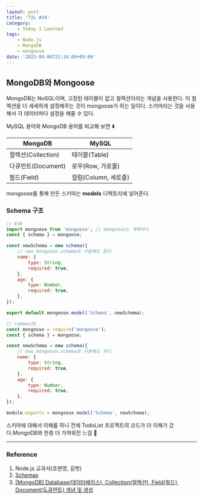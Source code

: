 ```yaml
---
layout: post
title: 'TIL #24'
category:
    - Today I Learned
tags:
    - Node.js
    - MongoDB
    - mongoose
date: '2023-04-06T21:16:00+09:00'
---
```


## MongoDB와 Mongoose

MongoDB는 NoSQL이며, 고정된 테이블이 없고 컬렉션이라는 개념을 사용한다. 이 컬렉션을 더 세세하게 설정해주는 것이 mongoose가 하는 일이다. 스키마라는 것을 사용해서 각 데이터마다 설정을 해줄 수 있다.

MySQL 용어와 MongoDB 용어를 비교해 보면 ⬇️

| MongoDB            | MySQL                |
| ------------------ | -------------------- |
| 컬렉션(Collection) | 테이블(Table)        |
| 다큐먼트(Document) | 로우(Row, 가로줄)    |
| 필드(Field)        | 컬럼(Column, 세로줄) |

mongoose를 통해 만든 스키마는 **models** 디렉토리에 넣어준다.

### Schema 구조

```js
// ES6
import mongoose from 'mongoose'; // mongoose는 객체이다
const { schema } = mongoose;

const newSchema = new schema({
    // new mongoose.schema로 사용해도 된다.
    name: {
        type: String,
        required: true,
    },
    age: {
        type: Number,
        required: true,
    },
});

export default mongoose.model('Schema', newSchema);
```

```js
// commonJS
const mongoose = require('mongoose');
const { schema } = mongoose;

const newSchema = new schema({
    // new mongoose.schema로 사용해도 된다.
    name: {
        type: String,
        required: true,
    },
    age: {
        type: Number,
        required: true,
    },
});

module.exports = mongoose.model('Schema', newSchema);
```

스키마에 대해서 이해를 하니 전에 TodoList 프로젝트의 코드가 더 이해가 갔다.MongoDB와 한층 더 가까워진 느낌 🤔

---

### Reference

1. Node.js 교과서(조현영, 길벗)
2. [Schemas](https://mongoosejs.com/docs/guide.html)
3. [[MongoDB] Database(데이타베이스), Collection(컬렉션), Field(필드), Document(도큐먼트) 개념 및 생성](https://progdev.tistory.com/29#:~:text=MySQL%EA%B3%BC%20%EA%B0%99%EC%9D%80%20RDB%EB%A5%BC%20%EC%82%AC%EC%9A%A9%ED%95%B4%EB%B3%B8%20%EA%B0%9C%EB%B0%9C%EC%9E%90%EB%9D%BC%EB%A9%B4%20%2C)
